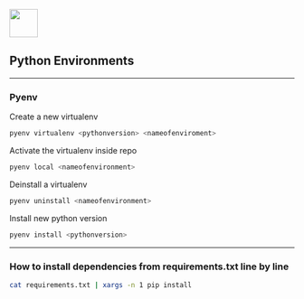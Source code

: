 <img src="https://upload.wikimedia.org/wikipedia/commons/1/1d/PyCharm_Icon.svg" height="50px"></img>
## Python Environments

---

### Pyenv

Create a new virtualenv

```bash
pyenv virtualenv <pythonversion> <nameofenviroment>
```

Activate the virtualenv inside repo

```bash
pyenv local <nameofenvironment>
```

Deinstall a virtualenv

```bash
pyenv uninstall <nameofenvironment>
```

Install new python version

```bash
pyenv install <pythonversion>
```

---

### How to install dependencies from requirements.txt line by line

```bash
cat requirements.txt | xargs -n 1 pip install
```
